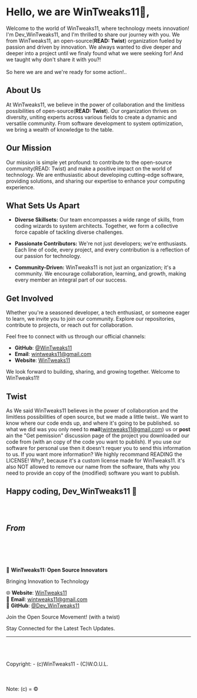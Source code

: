 # Hello, we are WinTweaks11👋, 

Welcome to the world of WinTweaks11, where technology meets innovation! I'm Dev_WinTweaks11, and I'm thrilled to share our journey with you. We from WinTweaks11, an open-source(**READ: Twist**) organization fueled by passion and driven by innovation. We always wanted to dive deeper and deeper into a project until we finaly found what we were seeking for! And we taught why don't share it with you?! <br>
<br>
So here we are and we're ready for some action!..

## About Us

At WinTweaks11, we believe in the power of collaboration and the limitless possibilities of open-source(**READ: Twist**). Our organization thrives on diversity, uniting experts across various fields to create a dynamic and versatile community. From software development to system optimization, we bring a wealth of knowledge to the table.

## Our Mission

Our mission is simple yet profound: to contribute to the open-source community(READ: Twist) and make a positive impact on the world of technology. We are enthusiastic about developing cutting-edge software, providing solutions, and sharing our expertise to enhance your computing experience.

## What Sets Us Apart

- **Diverse Skillsets:** Our team encompasses a wide range of skills, from coding wizards to system architects. Together, we form a collective force capable of tackling diverse challenges.

- **Passionate Contributors:** We're not just developers; we're enthusiasts. Each line of code, every project, and every contribution is a reflection of our passion for technology.

- **Community-Driven:** WinTweaks11 is not just an organization; it's a community. We encourage collaboration, learning, and growth, making every member an integral part of our success.

## Get Involved

Whether you're a seasoned developer, a tech enthusiast, or someone eager to learn, we invite you to join our community. Explore our repositories, contribute to projects, or reach out for collaboration.

Feel free to connect with us through our official channels:

- **GitHub**: [@WinTweaks11](https://github.com/WinTweaks11)
- **Email**: [wintweaks11@gmail.com](mailto:wintweaks11@gmail.com)
- **Website**: [WinTweaks11](https://wintweaks11.weebly.com/)

We look forward to building, sharing, and growing together. Welcome to WinTweaks11!

## Twist

As We said WinTweaks11 believes in the power of collaboration and the limitless possibilities of open source, but we made a little twist.. We want to know where our code ends up, and where it's going to be published. so what we did was you only need to **mail**(wintweaks11@gmail.com) us or **post** ain the "Get pemission" discussion page of the project you downloaded our code from (with an copy of the code you want to publish). If you use our software for personal use then it doesn't requer you to send this information to us. If you want more information? We highly recommand READING the LICENSE! Why?, because it's a custom license made for WinTweaks11. it's also NOT allowed to remove our name from the software, thats why you need to provide an copy of the (modified) software you want to publish.  

Happy coding,
Dev_WinTweaks11 🚀
<br>
<br>
<br>
<br>
_From_
<br>
<br>
<br>
<br>
-------------------------------
🚀 **WinTweaks11: Open Source Innovators**

Bringing Innovation to Technology

🌐 **Website**: [WinTweaks11](https://wintweaks11.weebly.com/) <br>
📧 **Email**: [wintweaks11@gmail.com](mailto:wintweaks11@gmail.com) <br>
👥 **GitHub**: [@Dev_WinTweaks11](https://github.com/WinTweaks11) <br>

Join the Open Source Movement! (with a twist)

Stay Connected for the Latest Tech Updates.

-------------------------------
<br>
<br>
<br>
Copyright:
- (c)WinTweaks11
- (C)W.O.U.L. 
<br>
<br>
<br>
<br>
Note:
(c) = ©
